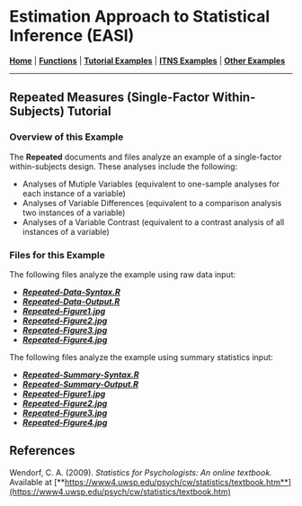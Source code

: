 # Estimation Approach to Statistical Inference (EASI)

[**Home**](https://github.com/cwendorf/EASI/) | 
[**Functions**](https://github.com/cwendorf/EASI/tree/master/A-Functions) | 
[**Tutorial Examples**](https://github.com/cwendorf/EASI/tree/master/B-TutorialExamples) | 
[**ITNS Examples**](https://github.com/cwendorf/EASI/tree/master/C-ITNSExamples) | 
[**Other Examples**](https://github.com/cwendorf/EASI/tree/master/D-OtherExamples)

---

## Repeated Measures (Single-Factor Within-Subjects) Tutorial

### Overview of this Example

The **Repeated** documents and files analyze an example of a single-factor within-subjects design. These analyses include the following:

- Analyses of Mutiple Variables (equivalent to one-sample analyses for each instance of a variable)
- Analyses of Variable Differences (equivalent to a comparison analysis two instances of a variable)
- Analyses of a Variable Contrast (equivalent to a contrast analysis of all instances of a variable)

### Files for this Example
  
The following files analyze the example using raw data input:

- [**_Repeated-Data-Syntax.R_**](./Repeated-Data-Syntax.R)
- [**_Repeated-Data-Output.R_**](./Repeated-Data-Output.R)
- [**_Repeated-Figure1.jpg_**](./Repeated-Figure1.jpg)
- [**_Repeated-Figure2.jpg_**](./Repeated-Figure2.jpg)
- [**_Repeated-Figure3.jpg_**](./Repeated-Figure3.jpg) 
- [**_Repeated-Figure4.jpg_**](./Repeated-Figure4.jpg) 

The following files analyze the example using summary statistics input:

- [**_Repeated-Summary-Syntax.R_**](./Repeated-Summary-Syntax.R)
- [**_Repeated-Summary-Output.R_**](./Repeated-Summary-Output.R)
- [**_Repeated-Figure1.jpg_**](./Repeated-Figure1.jpg)
- [**_Repeated-Figure2.jpg_**](./Repeated-Figure2.jpg)
- [**_Repeated-Figure3.jpg_**](./Repeated-Figure3.jpg) 
- [**_Repeated-Figure4.jpg_**](./Repeated-Figure4.jpg) 

## References

Wendorf, C. A. (2009). _Statistics for Psychologists: An online textbook._ Available at [**https://www4.uwsp.edu/psych/cw/statistics/textbook.htm**](https://www4.uwsp.edu/psych/cw/statistics/textbook.htm)
